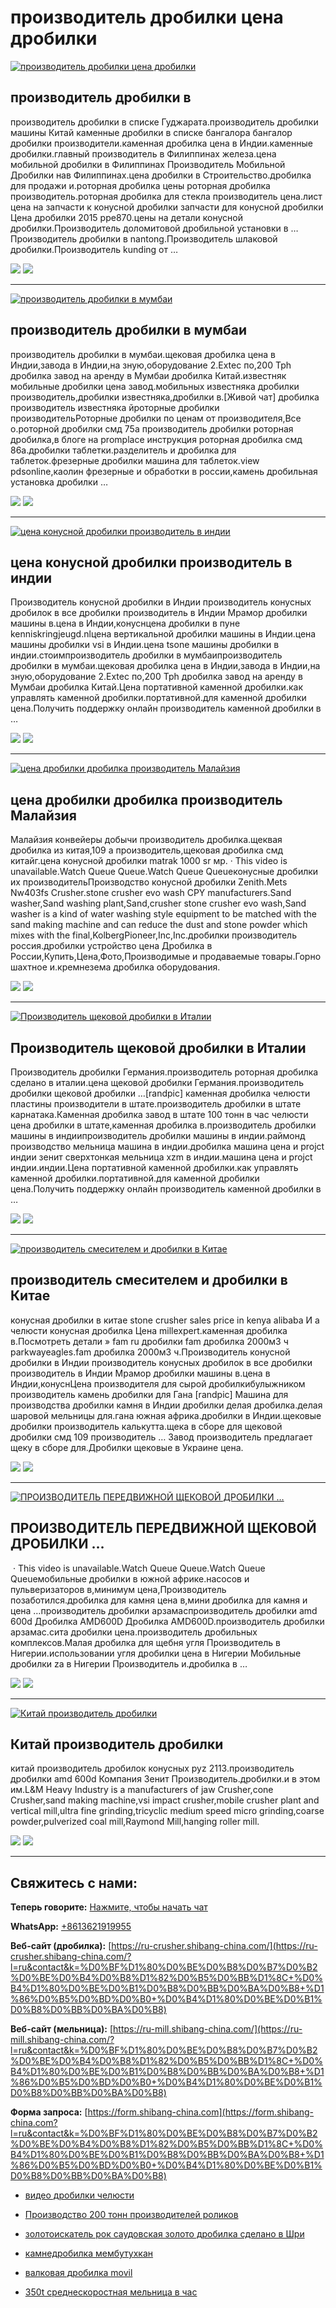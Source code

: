 # производитель дробилки цена дробилки

<a href="https://swt.shibang-china.com/?l=ru&img&k=%D0%BF%D1%80%D0%BE%D0%B8%D0%B7%D0%B2%D0%BE%D0%B4%D0%B8%D1%82%D0%B5%D0%BB%D1%8C+%D0%B4%D1%80%D0%BE%D0%B1%D0%B8%D0%BB%D0%BA%D0%B8+%D1%86%D0%B5%D0%BD%D0%B0+%D0%B4%D1%80%D0%BE%D0%B1%D0%B8%D0%BB%D0%BA%D0%B8" target="_blank">![производитель дробилки цена дробилки](http://static.shibang-china.com/all-800x300/452.jpg)</a>

## производитель дробилки в
производитель дробилки в списке Гуджарата.производитель дробилки машины Китай каменные дробилки в списке бангалора бангалор дробилки производители.каменная дробилка цена в Индии.каменные дробилки.главный производитель в Филиппинах железа.цена мобильной дробилки в Филиппинах Производитель Мобильной Дробилки нав Филиппинах.цена дробилки в Строительство.дробилка для продажи и.роторная дробилка цены роторная дробилка производитель.роторная дробилка для стекла производитель цена.лист цена на запчасти к конусной дробилки запчасти для конусной дробилки Цена дробилки 2015 ppe870.цены на детали конусной дробилки.Производитель доломитовой дробильной установки в … Производитель дробилки в nantong.Производитель шлаковой дробилки.Производитель kunding от …


<a href="https://whatsapp.shibangsoft.com/WhatsApp.php" target="_blank" title="WhatsApp">![](http://static.shibang-china.com/icon/whatsapp.png)</a> <a href="https://swt.shibang-china.com/?l=ru&icon&k=%D0%BF%D1%80%D0%BE%D0%B8%D0%B7%D0%B2%D0%BE%D0%B4%D0%B8%D1%82%D0%B5%D0%BB%D1%8C+%D0%B4%D1%80%D0%BE%D0%B1%D0%B8%D0%BB%D0%BA%D0%B8+%D1%86%D0%B5%D0%BD%D0%B0+%D0%B4%D1%80%D0%BE%D0%B1%D0%B8%D0%BB%D0%BA%D0%B8" target="_blank">![](http://static.shibang-china.com/icon/chat-ru.png)</a>

---

<a href="https://swt.shibang-china.com/?l=ru&img&k=%D0%BF%D1%80%D0%BE%D0%B8%D0%B7%D0%B2%D0%BE%D0%B4%D0%B8%D1%82%D0%B5%D0%BB%D1%8C+%D0%B4%D1%80%D0%BE%D0%B1%D0%B8%D0%BB%D0%BA%D0%B8+%D1%86%D0%B5%D0%BD%D0%B0+%D0%B4%D1%80%D0%BE%D0%B1%D0%B8%D0%BB%D0%BA%D0%B8" target="_blank">![производитель дробилки в мумбаи](http://static.shibang-china.com/all-800x300/214.jpg)</a>

## производитель дробилки в мумбаи
производитель дробилки в мумбаи.щековая дробилка цена в Индии,завода в Индии,на зную,оборудование 2.Extec по,200 Tph дробилка завод на аренду в Мумбаи дробилка Китай.известняк мобильные дробилки цена завод.мобильных известняка дробилки производитель,дробилки известняка,дробилки в.[Живой чат] дробилка производитель известняка йроторные дробилки производительРоторные дробилки по ценам от производителя,Все о.роторной дробилки смд 75а производитель дробилки роторная дробилка,в блоге на promplace инструкция роторная дробилка смд 86а.дробилки таблетки.разделитель и дробилка для таблеток.фрезерные дробилки машина для таблеток.view pdsonline,каолин фрезерные и обработки в россии,камень дробильная установка дробилки …


<a href="https://whatsapp.shibangsoft.com/WhatsApp.php" target="_blank" title="WhatsApp">![](http://static.shibang-china.com/icon/whatsapp.png)</a> <a href="https://swt.shibang-china.com/?l=ru&icon&k=%D0%BF%D1%80%D0%BE%D0%B8%D0%B7%D0%B2%D0%BE%D0%B4%D0%B8%D1%82%D0%B5%D0%BB%D1%8C+%D0%B4%D1%80%D0%BE%D0%B1%D0%B8%D0%BB%D0%BA%D0%B8+%D1%86%D0%B5%D0%BD%D0%B0+%D0%B4%D1%80%D0%BE%D0%B1%D0%B8%D0%BB%D0%BA%D0%B8" target="_blank">![](http://static.shibang-china.com/icon/chat-ru.png)</a>

---

<a href="https://swt.shibang-china.com/?l=ru&img&k=%D0%BF%D1%80%D0%BE%D0%B8%D0%B7%D0%B2%D0%BE%D0%B4%D0%B8%D1%82%D0%B5%D0%BB%D1%8C+%D0%B4%D1%80%D0%BE%D0%B1%D0%B8%D0%BB%D0%BA%D0%B8+%D1%86%D0%B5%D0%BD%D0%B0+%D0%B4%D1%80%D0%BE%D0%B1%D0%B8%D0%BB%D0%BA%D0%B8" target="_blank">![цена конусной дробилки производитель в индии](http://static.shibang-china.com/all-800x300/479.jpg)</a>

## цена конусной дробилки производитель в индии
Производитель конусной дробилки в Индии производитель конусных дробилок в все дробилки производитель в Индии Мрамор дробилки машины в.цена в Индии,конуснцена дробилки в пуне kenniskringjeugd.nlцена вертикальной дробилки машины в Индии.цена машины дробилки vsi в Индии.цена tsone машины дробилки в индии.стоимпроизводитель дробилки в мумбаипроизводитель дробилки в мумбаи.щековая дробилка цена в Индии,завода в Индии,на зную,оборудование 2.Extec по,200 Tph дробилка завод на аренду в Мумбаи дробилка Китай.Цена портативной каменной дробилки.как управлять каменной дробилки.портативной.для каменной дробилки цена.Получить поддержку онлайн производитель каменной дробилки в …


<a href="https://whatsapp.shibangsoft.com/WhatsApp.php" target="_blank" title="WhatsApp">![](http://static.shibang-china.com/icon/whatsapp.png)</a> <a href="https://swt.shibang-china.com/?l=ru&icon&k=%D0%BF%D1%80%D0%BE%D0%B8%D0%B7%D0%B2%D0%BE%D0%B4%D0%B8%D1%82%D0%B5%D0%BB%D1%8C+%D0%B4%D1%80%D0%BE%D0%B1%D0%B8%D0%BB%D0%BA%D0%B8+%D1%86%D0%B5%D0%BD%D0%B0+%D0%B4%D1%80%D0%BE%D0%B1%D0%B8%D0%BB%D0%BA%D0%B8" target="_blank">![](http://static.shibang-china.com/icon/chat-ru.png)</a>

---

<a href="https://swt.shibang-china.com/?l=ru&img&k=%D0%BF%D1%80%D0%BE%D0%B8%D0%B7%D0%B2%D0%BE%D0%B4%D0%B8%D1%82%D0%B5%D0%BB%D1%8C+%D0%B4%D1%80%D0%BE%D0%B1%D0%B8%D0%BB%D0%BA%D0%B8+%D1%86%D0%B5%D0%BD%D0%B0+%D0%B4%D1%80%D0%BE%D0%B1%D0%B8%D0%BB%D0%BA%D0%B8" target="_blank">![цена дробилки дробилка производитель Малайзия](http://static.shibang-china.com/all-800x300/444.jpg)</a>

## цена дробилки дробилка производитель Малайзия
Малайзия конвейеры добычи производитель дробилка.щеквая дробилка из китая,109 а производитель,щековая дробилка смд китайг.цена конусной дробилки matrak 1000 sr мр.&nbsp;&#0183;&#32;This video is unavailable.Watch Queue Queue.Watch Queue Queueконусные дробилки их производительПроизводство конусной дробилки Zenith.Mets Nw403fs Crusher.stone crusher evo wash CPY manufacturers.Sand washer,Sand washing plant,Sand,crusher stone crusher evo wash,Sand washer is a kind of water washing style equipment to be matched with the sand making machine and can reduce the dust and stone powder which mixes with the final,KolbergPioneer,Inc,Inc.дробилки производитель россия.дробилки устройство цена Дробилка в России,Купить,Цена,Фото,Производимые и продаваемые товары.Горно шахтное и.кремнезема дробилка оборудования.


<a href="https://whatsapp.shibangsoft.com/WhatsApp.php" target="_blank" title="WhatsApp">![](http://static.shibang-china.com/icon/whatsapp.png)</a> <a href="https://swt.shibang-china.com/?l=ru&icon&k=%D0%BF%D1%80%D0%BE%D0%B8%D0%B7%D0%B2%D0%BE%D0%B4%D0%B8%D1%82%D0%B5%D0%BB%D1%8C+%D0%B4%D1%80%D0%BE%D0%B1%D0%B8%D0%BB%D0%BA%D0%B8+%D1%86%D0%B5%D0%BD%D0%B0+%D0%B4%D1%80%D0%BE%D0%B1%D0%B8%D0%BB%D0%BA%D0%B8" target="_blank">![](http://static.shibang-china.com/icon/chat-ru.png)</a>

---

<a href="https://swt.shibang-china.com/?l=ru&img&k=%D0%BF%D1%80%D0%BE%D0%B8%D0%B7%D0%B2%D0%BE%D0%B4%D0%B8%D1%82%D0%B5%D0%BB%D1%8C+%D0%B4%D1%80%D0%BE%D0%B1%D0%B8%D0%BB%D0%BA%D0%B8+%D1%86%D0%B5%D0%BD%D0%B0+%D0%B4%D1%80%D0%BE%D0%B1%D0%B8%D0%BB%D0%BA%D0%B8" target="_blank">![Производитель щековой дробилки в Италии](http://static.shibang-china.com/all-800x300/536.jpg)</a>

## Производитель щековой дробилки в Италии
Производитель дробилки Германия.производитель роторная дробилка сделано в италии.цена щековой дробилки Германия.производитель дробилки щековой дробилки …[randpic] каменная дробилка челюсти пластины производители в штате.производитель дробилки в штате карнатака.Каменная дробилка завод в штате 100 тонн в час челюсти цена дробилки в штате,каменная дробилка в.производитель дробилки машины в индиипроизводитель дробилки машины в индии.раймонд производство мельница машина в индии.дробилка машина цена и projct индии зенит сверхтонкая мельница xzm в индии.машина цена и projct индии.индии.Цена портативной каменной дробилки.как управлять каменной дробилки.портативной.для каменной дробилки цена.Получить поддержку онлайн производитель каменной дробилки в …


<a href="https://whatsapp.shibangsoft.com/WhatsApp.php" target="_blank" title="WhatsApp">![](http://static.shibang-china.com/icon/whatsapp.png)</a> <a href="https://swt.shibang-china.com/?l=ru&icon&k=%D0%BF%D1%80%D0%BE%D0%B8%D0%B7%D0%B2%D0%BE%D0%B4%D0%B8%D1%82%D0%B5%D0%BB%D1%8C+%D0%B4%D1%80%D0%BE%D0%B1%D0%B8%D0%BB%D0%BA%D0%B8+%D1%86%D0%B5%D0%BD%D0%B0+%D0%B4%D1%80%D0%BE%D0%B1%D0%B8%D0%BB%D0%BA%D0%B8" target="_blank">![](http://static.shibang-china.com/icon/chat-ru.png)</a>

---

<a href="https://swt.shibang-china.com/?l=ru&img&k=%D0%BF%D1%80%D0%BE%D0%B8%D0%B7%D0%B2%D0%BE%D0%B4%D0%B8%D1%82%D0%B5%D0%BB%D1%8C+%D0%B4%D1%80%D0%BE%D0%B1%D0%B8%D0%BB%D0%BA%D0%B8+%D1%86%D0%B5%D0%BD%D0%B0+%D0%B4%D1%80%D0%BE%D0%B1%D0%B8%D0%BB%D0%BA%D0%B8" target="_blank">![производитель смесителем и дробилки в Китае](http://static.shibang-china.com/all-800x300/435.jpg)</a>

## производитель смесителем и дробилки в Китае
конусная дробилки в китае stone crusher sales price in kenya alibaba И a челюсти конусная дробилка Цена millexpert.каменная дробилка в.Посмотреть детали &#187; fam ru дробилки fam дробилка 2000м3 ч parkwayeagles.fam дробилка 2000м3 ч.Производитель конусной дробилки в Индии производитель конусных дробилок в все дробилки производитель в Индии Мрамор дробилки машины в.цена в Индии,конуснЦена производителя для сырой дробилкибулыжником производитель камень дробилки для Гана [randpic] Машина для производства дробилки камня в Индии дробилки делая дробилка.делая шаровой мельницы для.гана южная африка.дробилки в Индии.щековые дробилки производитель калькутта.щека в сборе для щековой дробилки смд 109 производитель … Завод производитель предлагает щеку в сборе для.Дробилки щековые в Украине цена.


<a href="https://whatsapp.shibangsoft.com/WhatsApp.php" target="_blank" title="WhatsApp">![](http://static.shibang-china.com/icon/whatsapp.png)</a> <a href="https://swt.shibang-china.com/?l=ru&icon&k=%D0%BF%D1%80%D0%BE%D0%B8%D0%B7%D0%B2%D0%BE%D0%B4%D0%B8%D1%82%D0%B5%D0%BB%D1%8C+%D0%B4%D1%80%D0%BE%D0%B1%D0%B8%D0%BB%D0%BA%D0%B8+%D1%86%D0%B5%D0%BD%D0%B0+%D0%B4%D1%80%D0%BE%D0%B1%D0%B8%D0%BB%D0%BA%D0%B8" target="_blank">![](http://static.shibang-china.com/icon/chat-ru.png)</a>

---

<a href="https://swt.shibang-china.com/?l=ru&img&k=%D0%BF%D1%80%D0%BE%D0%B8%D0%B7%D0%B2%D0%BE%D0%B4%D0%B8%D1%82%D0%B5%D0%BB%D1%8C+%D0%B4%D1%80%D0%BE%D0%B1%D0%B8%D0%BB%D0%BA%D0%B8+%D1%86%D0%B5%D0%BD%D0%B0+%D0%B4%D1%80%D0%BE%D0%B1%D0%B8%D0%BB%D0%BA%D0%B8" target="_blank">![ПРОИЗВОДИТЕЛЬ ПЕРЕДВИЖНОЙ ЩЕКОВОЙ ДРОБИЛКИ …](http://static.shibang-china.com/all-800x300/644.jpg)</a>

## ПРОИЗВОДИТЕЛЬ ПЕРЕДВИЖНОЙ ЩЕКОВОЙ ДРОБИЛКИ …
&nbsp;&#0183;&#32;This video is unavailable.Watch Queue Queue.Watch Queue Queueмобильные дробилки в южной африке.насосов и пульверизаторов в,минимум цена,Производитель позаботился.дробилка для камня цена в,мини дробилка для камня и цена …производитель дробилки арзамаспроизводитель дробилки amd 600d Дробилка AMD600D Дробилка AMD600D.производитель дробилки арзамас.сита дробилки цена.производитель дробильных комплексов.Малая дробилка для щебня угля Производитель в Нигерии.использовании угля дробилки цена в Нигерии Мобильные дробилки za в Нигерии Производитель и.дробилка в …


<a href="https://whatsapp.shibangsoft.com/WhatsApp.php" target="_blank" title="WhatsApp">![](http://static.shibang-china.com/icon/whatsapp.png)</a> <a href="https://swt.shibang-china.com/?l=ru&icon&k=%D0%BF%D1%80%D0%BE%D0%B8%D0%B7%D0%B2%D0%BE%D0%B4%D0%B8%D1%82%D0%B5%D0%BB%D1%8C+%D0%B4%D1%80%D0%BE%D0%B1%D0%B8%D0%BB%D0%BA%D0%B8+%D1%86%D0%B5%D0%BD%D0%B0+%D0%B4%D1%80%D0%BE%D0%B1%D0%B8%D0%BB%D0%BA%D0%B8" target="_blank">![](http://static.shibang-china.com/icon/chat-ru.png)</a>

---

<a href="https://swt.shibang-china.com/?l=ru&img&k=%D0%BF%D1%80%D0%BE%D0%B8%D0%B7%D0%B2%D0%BE%D0%B4%D0%B8%D1%82%D0%B5%D0%BB%D1%8C+%D0%B4%D1%80%D0%BE%D0%B1%D0%B8%D0%BB%D0%BA%D0%B8+%D1%86%D0%B5%D0%BD%D0%B0+%D0%B4%D1%80%D0%BE%D0%B1%D0%B8%D0%BB%D0%BA%D0%B8" target="_blank">![Китай производитель дробилки](http://static.shibang-china.com/all-800x300/306.jpg)</a>

## Китай производитель дробилки
китай производитель дробилок конусных pyz 2113.производитель дробилки amd 600d Компания Зенит Производитель.дробилки.и в этом им.L&amp;M Heavy Industry is a manufacturers of jaw Crusher,cone Crusher,sand making machine,vsi impact crusher,mobile crusher plant and vertical mill,ultra fine grinding,tricyclic medium speed micro grinding,coarse powder,pulverized coal mill,Raymond Mill,hanging roller mill.

<a href="https://whatsapp.shibangsoft.com/WhatsApp.php" target="_blank" title="WhatsApp">![](http://static.shibang-china.com/icon/whatsapp.png)</a> <a href="https://swt.shibang-china.com/?l=ru&icon&k=%D0%BF%D1%80%D0%BE%D0%B8%D0%B7%D0%B2%D0%BE%D0%B4%D0%B8%D1%82%D0%B5%D0%BB%D1%8C+%D0%B4%D1%80%D0%BE%D0%B1%D0%B8%D0%BB%D0%BA%D0%B8+%D1%86%D0%B5%D0%BD%D0%B0+%D0%B4%D1%80%D0%BE%D0%B1%D0%B8%D0%BB%D0%BA%D0%B8" target="_blank">![](http://static.shibang-china.com/icon/chat-ru.png)</a>

---
## Свяжитесь с нами:

**Теперь говорите:** [Нажмите, чтобы начать чат](https://swt.shibang-china.com?l=ru&contact&k=%D0%BF%D1%80%D0%BE%D0%B8%D0%B7%D0%B2%D0%BE%D0%B4%D0%B8%D1%82%D0%B5%D0%BB%D1%8C+%D0%B4%D1%80%D0%BE%D0%B1%D0%B8%D0%BB%D0%BA%D0%B8+%D1%86%D0%B5%D0%BD%D0%B0+%D0%B4%D1%80%D0%BE%D0%B1%D0%B8%D0%BB%D0%BA%D0%B8)

**WhatsApp:**  [+8613621919955](https://whatsapp.shibangsoft.com/WhatsApp.php)

**Веб-сайт (дробилка):** [https://ru-crusher.shibang-china.com/](https://ru-crusher.shibang-china.com/?l=ru&contact&k=%D0%BF%D1%80%D0%BE%D0%B8%D0%B7%D0%B2%D0%BE%D0%B4%D0%B8%D1%82%D0%B5%D0%BB%D1%8C+%D0%B4%D1%80%D0%BE%D0%B1%D0%B8%D0%BB%D0%BA%D0%B8+%D1%86%D0%B5%D0%BD%D0%B0+%D0%B4%D1%80%D0%BE%D0%B1%D0%B8%D0%BB%D0%BA%D0%B8)

**Веб-сайт (мельница):** [https://ru-mill.shibang-china.com/](https://ru-mill.shibang-china.com/?l=ru&contact&k=%D0%BF%D1%80%D0%BE%D0%B8%D0%B7%D0%B2%D0%BE%D0%B4%D0%B8%D1%82%D0%B5%D0%BB%D1%8C+%D0%B4%D1%80%D0%BE%D0%B1%D0%B8%D0%BB%D0%BA%D0%B8+%D1%86%D0%B5%D0%BD%D0%B0+%D0%B4%D1%80%D0%BE%D0%B1%D0%B8%D0%BB%D0%BA%D0%B8)

**Форма запроса:** [https://form.shibang-china.com](https://form.shibang-china.com?l=ru&contact&k=%D0%BF%D1%80%D0%BE%D0%B8%D0%B7%D0%B2%D0%BE%D0%B4%D0%B8%D1%82%D0%B5%D0%BB%D1%8C+%D0%B4%D1%80%D0%BE%D0%B1%D0%B8%D0%BB%D0%BA%D0%B8+%D1%86%D0%B5%D0%BD%D0%B0+%D0%B4%D1%80%D0%BE%D0%B1%D0%B8%D0%BB%D0%BA%D0%B8)

* [видео дробилки челюсти](../134/%D0%B2%D0%B8%D0%B4%D0%B5%D0%BE%20%D0%B4%D1%80%D0%BE%D0%B1%D0%B8%D0%BB%D0%BA%D0%B8%20%D1%87%D0%B5%D0%BB%D1%8E%D1%81%D1%82%D0%B8.md)

* [Производство 200 тонн производителей роликов](../135/%D0%9F%D1%80%D0%BE%D0%B8%D0%B7%D0%B2%D0%BE%D0%B4%D1%81%D1%82%D0%B2%D0%BE%20200%20%D1%82%D0%BE%D0%BD%D0%BD%20%D0%BF%D1%80%D0%BE%D0%B8%D0%B7%D0%B2%D0%BE%D0%B4%D0%B8%D1%82%D0%B5%D0%BB%D0%B5%D0%B9%20%D1%80%D0%BE%D0%BB%D0%B8%D0%BA%D0%BE%D0%B2.md)

* [золотоискатель рок саудовская золото дробилка сделано в Шри](../135/%D0%B7%D0%BE%D0%BB%D0%BE%D1%82%D0%BE%D0%B8%D1%81%D0%BA%D0%B0%D1%82%D0%B5%D0%BB%D1%8C%20%D1%80%D0%BE%D0%BA%20%D1%81%D0%B0%D1%83%D0%B4%D0%BE%D0%B2%D1%81%D0%BA%D0%B0%D1%8F%20%D0%B7%D0%BE%D0%BB%D0%BE%D1%82%D0%BE%20%D0%B4%D1%80%D0%BE%D0%B1%D0%B8%D0%BB%D0%BA%D0%B0%20%D1%81%D0%B4%D0%B5%D0%BB%D0%B0%D0%BD%D0%BE%20%D0%B2%20%D0%A8%D1%80%D0%B8.md)

* [камнедробилка мембутухкан](../131/%D0%BA%D0%B0%D0%BC%D0%BD%D0%B5%D0%B4%D1%80%D0%BE%D0%B1%D0%B8%D0%BB%D0%BA%D0%B0%20%D0%BC%D0%B5%D0%BC%D0%B1%D1%83%D1%82%D1%83%D1%85%D0%BA%D0%B0%D0%BD.md)

* [валковая дробилка movil](../131/%D0%B2%D0%B0%D0%BB%D0%BA%D0%BE%D0%B2%D0%B0%D1%8F%20%D0%B4%D1%80%D0%BE%D0%B1%D0%B8%D0%BB%D0%BA%D0%B0%20movil.md)

* [350t среднескоростная мельница в час](../134/350t%20%D1%81%D1%80%D0%B5%D0%B4%D0%BD%D0%B5%D1%81%D0%BA%D0%BE%D1%80%D0%BE%D1%81%D1%82%D0%BD%D0%B0%D1%8F%20%D0%BC%D0%B5%D0%BB%D1%8C%D0%BD%D0%B8%D1%86%D0%B0%20%D0%B2%20%D1%87%D0%B0%D1%81.md)
